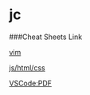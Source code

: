 # jc


###Cheat Sheets Link

[vim](https://vimsheet.com/)

[js/html/css](https://htmlcheatsheet.com/js/)

[VSCode:PDF](https://code.visualstudio.com/shortcuts/keyboard-shortcuts-windows.pdf)

